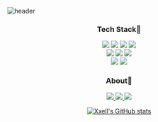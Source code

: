 ![header](https://capsule-render.vercel.app/api?type=waving&color=auto&height=250&section=header&text=Hello,%20I'm%20Sarah👻&fontSize=70&animation=fadeIn&fontAlignY=35&desc=👉%20Frontend%20Devleoper&descAlignY=55&descAlign=70)

<div align=center>
  <h3>Tech Stack🚀</h3>
  <p>
    <img src="https://img.shields.io/badge/JavaScript-F7DF1E?style=flat&logo=JavaScript&logoColor=black"/> 
    <img src="https://img.shields.io/badge/Vue.js-4FC08D?style=flat&logo=Vue-dot-js&logoColor=white"/>
    <img src="https://img.shields.io/badge/HTML5-E34F26?style=flat&logo=HTML5&logoColor=white"/> 
    <img src="https://img.shields.io/badge/CSS3-1572B6?style=flat&logo=CSS3&logoColor=white"/> 
    <br>
    <img src="https://img.shields.io/badge/Python-3776AB?style=flat&logo=Python&logoColor=white"/> 
    <img src="https://img.shields.io/badge/Java-007396?style=flat&logo=Java&logoColor=white"/>
    <img src="https://img.shields.io/badge/Django-092E20?style=flat&logo=Django&logoColor=white"/>
    <br>
    <img src="https://img.shields.io/badge/Git-F05032?style=flat&logo=Git&logoColor=white"/>
    <img src="https://img.shields.io/badge/Jira-0052CC?style=flat&logo=JiraSoftware&logoColor=white"/>
  </p>
  <h3>About👀</h3>
  <p>
    <a href="https://ccell.notion.site/d1f96d50ee4d4bbabd47bdca15334070" target="_blank">
      <img src="https://img.shields.io/badge/Portfolio-FFFFFF?style=flat&logo=Notion&logoColor=black"/>
    </a>
    <a href="https://velog.io/@xxell-8" target="_blank">
      <img src="https://img.shields.io/badge/velog-34E0A1?style=flat&logo=Vimeo&logoColor=white"/>
    </a>
    <a href="mailto:cell8pepper@gmail.com">
      <img src="https://img.shields.io/badge/Gmail-EA4335?style=flat&logo=Gmail&logoColor=white&mailto:6513032@gmail.com"/>
    </a>
  </p>
  

  [![Xxell's GitHub stats](https://github-readme-stats.vercel.app/api?username=Xxell-8&count_private=true&show_icons=true&theme=dark)](https://github.com/anuraghazra/github-readme-stats)
</div>

<!--
**Xxell-8/Xxell-8** is a ✨ _special_ ✨ repository because its `README.md` (this file) appears on your GitHub profile.

Here are some ideas to get you started:

- 🔭 I’m currently working on ...
- 🌱 I’m currently learning ...
- 👯 I’m looking to collaborate on ...
- 🤔 I’m looking for help with ...
- 💬 Ask me about ...
- 📫 How to reach me: ...
- 😄 Pronouns: ...
- ⚡ Fun fact: ...
-->
